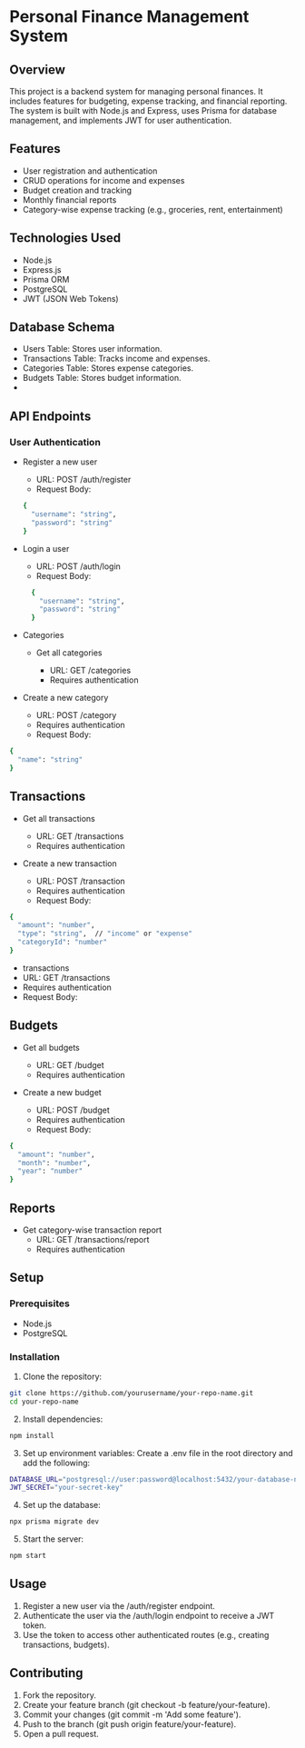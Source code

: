 # Personal Finance Management System

## Overview
This project is a backend system for managing personal finances. It includes features for budgeting, expense tracking, and financial reporting. The system is built with Node.js and Express, uses Prisma for database management, and implements JWT for user authentication.

## Features
- User registration and authentication
- CRUD operations for income and expenses
- Budget creation and tracking
- Monthly financial reports
- Category-wise expense tracking (e.g., groceries, rent, entertainment)

## Technologies Used
- Node.js
- Express.js
- Prisma ORM
- PostgreSQL
- JWT (JSON Web Tokens)

## Database Schema
- Users Table: Stores user information.
- Transactions Table: Tracks income and expenses.
- Categories Table: Stores expense categories.
- Budgets Table: Stores budget information.
- 
## API Endpoints
### User Authentication
- Register a new user

  - URL: POST /auth/register
  - Request Body:
  ```bash
  {
    "username": "string",
    "password": "string"
  }
  ```

- Login a user

  - URL: POST /auth/login
  - Request Body:
  ```bash
    {
      "username": "string",
      "password": "string"
    }
  ```
- Categories
  - Get all categories

    - URL: GET /categories
    - Requires authentication
- Create a new category

  - URL: POST /category
  - Requires authentication
  - Request Body:
```bash
{
  "name": "string"
}
```
## Transactions
 - Get all transactions

    - URL: GET /transactions
    - Requires authentication
- Create a new transaction

  - URL: POST /transaction
  - Requires authentication
  - Request Body:
```bash
{
  "amount": "number",
  "type": "string",  // "income" or "expense"
  "categoryId": "number"
}
```
-  transactions
  -  URL: GET /transactions
  -  Requires authentication
  -  Request Body:

## Budgets
- Get all budgets

  - URL: GET /budget
  - Requires authentication
- Create a new budget

  - URL: POST /budget
  - Requires authentication
  - Request Body:
```bash
{
  "amount": "number",
  "month": "number",
  "year": "number"
}
```
## Reports
- Get category-wise transaction report
  - URL: GET /transactions/report
  - Requires authentication
## Setup
### Prerequisites
- Node.js
- PostgreSQL
### Installation
1. Clone the repository:

```bash
git clone https://github.com/yourusername/your-repo-name.git
cd your-repo-name
```
2. Install dependencies:

```bash
npm install
```
3. Set up environment variables:
Create a .env file in the root directory and add the following:

``` bash
DATABASE_URL="postgresql://user:password@localhost:5432/your-database-name"
JWT_SECRET="your-secret-key"
```
4. Set up the database:

```bash
npx prisma migrate dev
```
5. Start the server:

```bash
npm start
```
## Usage
1. Register a new user via the /auth/register endpoint.
2. Authenticate the user via the /auth/login endpoint to receive a JWT token.
3. Use the token to access other authenticated routes (e.g., creating transactions, budgets).
## Contributing
1. Fork the repository.
2. Create your feature branch (git checkout -b feature/your-feature).
3. Commit your changes (git commit -m 'Add some feature').
4. Push to the branch (git push origin feature/your-feature).
5. Open a pull request.
